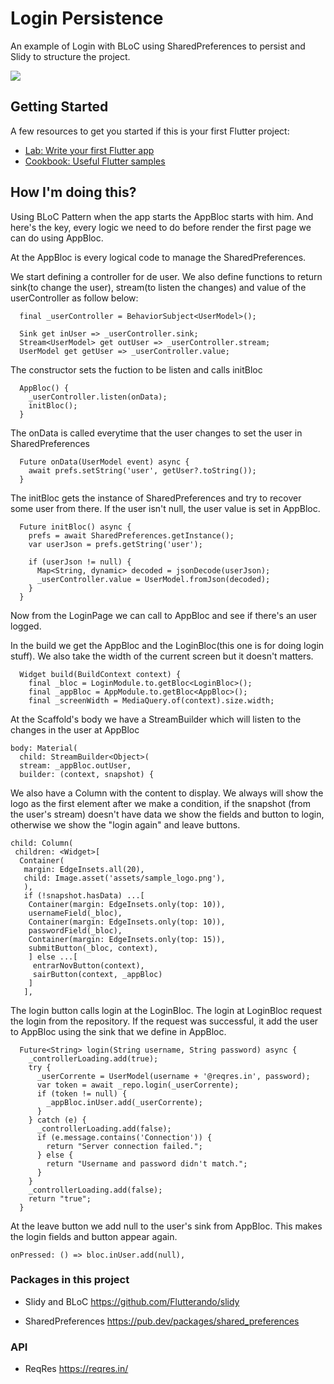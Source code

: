# Login Persistence

An example of Login with BLoC using SharedPreferences to persist and Slidy to structure the project.

![](20190830_144445.gif)

## Getting Started

A few resources to get you started if this is your first Flutter project:

- [Lab: Write your first Flutter app](https://flutter.dev/docs/get-started/codelab)
- [Cookbook: Useful Flutter samples](https://flutter.dev/docs/cookbook)

## How I'm doing this?

Using BLoC Pattern when the app starts the AppBloc starts with him. And here's the key, every logic we need to do before render the first page we can do using AppBloc.

At the AppBloc is every logical code to manage the SharedPreferences.

We start defining a controller for de user. We also define functions to return sink(to change the user), stream(to listen the changes) and value of the userController as follow below:
```
  final _userController = BehaviorSubject<UserModel>();

  Sink get inUser => _userController.sink;
  Stream<UserModel> get outUser => _userController.stream;
  UserModel get getUser => _userController.value;
```

The constructor sets the fuction to be listen and calls initBloc
```
  AppBloc() {
    _userController.listen(onData);
    initBloc();
  }
```

The onData is called everytime that the user changes to set the user in SharedPreferences
```
  Future onData(UserModel event) async {
    await prefs.setString('user', getUser?.toString());
  }
```

The initBloc gets the instance of SharedPreferences and try to recover some user from there. If the user isn't null, the user value is set in AppBloc.
```
  Future initBloc() async {
    prefs = await SharedPreferences.getInstance();
    var userJson = prefs.getString('user');

    if (userJson != null) {
      Map<String, dynamic> decoded = jsonDecode(userJson);
      _userController.value = UserModel.fromJson(decoded);
    }
  }
```

Now from the LoginPage we can call to AppBloc and see if there's an user logged. 

In the build we get the AppBloc and the LoginBloc(this one is for doing login stuff). We also take the width of the current screen but it doesn't matters.
```
  Widget build(BuildContext context) {
    final _bloc = LoginModule.to.getBloc<LoginBloc>();
    final _appBloc = AppModule.to.getBloc<AppBloc>();
    final _screenWidth = MediaQuery.of(context).size.width;
```

At the Scaffold's body we have a StreamBuilder which will listen to the changes in the user at AppBloc
```
body: Material(
  child: StreamBuilder<Object>(
  stream: _appBloc.outUser,
  builder: (context, snapshot) {
```

We also have a Column with the content to display. We always will show the logo as the first element after we make a condition, if the snapshot (from the user's stream) doesn't have data we show the fields and button to login, otherwise we show the "login again" and leave buttons.

```
child: Column(
 children: <Widget>[
  Container(
   margin: EdgeInsets.all(20),
   child: Image.asset('assets/sample_logo.png'),
   ),
   if (!snapshot.hasData) ...[
    Container(margin: EdgeInsets.only(top: 10)),
    usernameField(_bloc),
    Container(margin: EdgeInsets.only(top: 10)),
    passwordField(_bloc),
    Container(margin: EdgeInsets.only(top: 15)),
    submitButton(_bloc, context),
    ] else ...[
     entrarNovButton(context),
     sairButton(context, _appBloc)
    ]
   ],
```

The login button calls login at the LoginBloc. The login at LoginBloc request the login from the repository. If the request was successful, it add the user to AppBloc using the sink that we define in AppBloc.
```
  Future<String> login(String username, String password) async {
    _controllerLoading.add(true);
    try {
      _userCorrente = UserModel(username + '@reqres.in', password);
      var token = await _repo.login(_userCorrente);
      if (token != null) {
        _appBloc.inUser.add(_userCorrente);
      }
    } catch (e) {
      _controllerLoading.add(false);
      if (e.message.contains('Connection')) {
        return "Server connection failed.";
      } else {
        return "Username and password didn't match.";
      }
    }
    _controllerLoading.add(false);
    return "true";
  }
```

At the leave button we add null to the user's sink from AppBloc. This makes the login fields and button appear again.
```
onPressed: () => bloc.inUser.add(null),
```

### Packages in this project

- Slidy and BLoC
https://github.com/Flutterando/slidy

- SharedPreferences
https://pub.dev/packages/shared_preferences

### API

- ReqRes
https://reqres.in/
